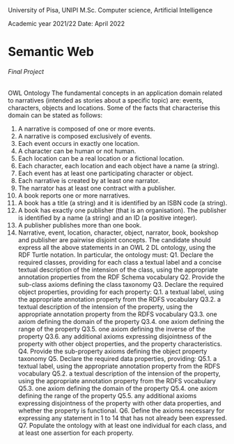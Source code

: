 University of Pisa, UNIPI
M.Sc. Computer science, Artificial Intelligence

Academic year 2021/22
Date: April 2022


# Semantic Web 
###### Final Project 



OWL Ontology
The fundamental concepts in an application domain related to narratives (intended as stories about a specific topic) are: events, characters, objects and locations. Some of the facts that characterise this domain can be stated as follows:
1. A narrative is composed of one or more events.
2. A narrative is composed exclusively of events.
3. Each event occurs in exactly one location.
4. A character can be human or not human.
5. Each location can be a real location or a fictional location.
6. Each character, each location and each object have a name (a string).
7. Each event has at least one participating character or object.
8. Each narrative is created by at least one narrator.
9. The narrator has at least one contract with a publisher.
10. A book reports one or more narratives.
11. A book has a title (a string) and it is identified by an ISBN code (a string).
12. A book has exactly one publisher (that is an organisation). The publisher is identified by a name (a
string) and an ID (a positive integer).
13. A publisher publishes more than one book.
14. Narrative, event, location, character, object, narrator, book, bookshop and publisher are pairwise
disjoint concepts.
The candidate should express all the above statements in an OWL 2 DL ontology, using the RDF Turtle notation. In particular, the ontology must:
Q1. Declare the required classes, providing for each class a textual label and a concise textual description of the intension of the class, using the appropriate annotation properties from the RDF Schema vocabulary
Q2. Provide the sub-class axioms defining the class taxonomy
Q3. Declare the required object properties, providing for each property:
Q.1. a textual label, using the appropriate annotation property from the RDFS vocabulary
Q3.2. a textual description of the intension of the property, using the appropriate annotation property
from the RDFS vocabulary
Q3.3. one axiom defining the domain of the property
Q3.4. one axiom defining the range of the property
Q3.5. one axiom defining the inverse of the property
Q3.6. any additional axioms expressing disjointness of the property with other object properties, and
the property characteristics.
Q4. Provide the sub-property axioms defining the object property taxonomy Q5. Declare the required data properties, providing:
Q5.1. a textual label, using the appropriate annotation property from the RDFS vocabulary
Q5.2. a textual description of the intension of the property, using the appropriate annotation property
from the RDFS vocabulary
Q5.3. one axiom defining the domain of the property
Q5.4. one axiom defining the range of the property
Q5.5. any additional axioms expressing disjointness of the property with other data properties, and
whether the property is functional.
Q6. Define the axioms necessary for expressing any statement in 1 to 14 that has not already been expressed.
Q7. Populate the ontology with at least one individual for each class, and at least one assertion for each
property.

